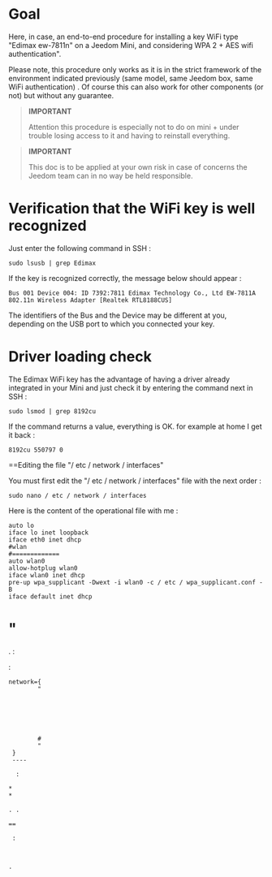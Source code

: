 Goal 
========

Here, in case, an end-to-end procedure for installing a key
WiFi type "Edimax ew-7811n" on a Jeedom Mini, and considering
WPA 2 + AES wifi authentication".

Please note, this procedure only works as it is in the
strict framework of the environment indicated previously (same model, same
Jeedom box, same WiFi authentication) . Of course this can
also work for other components (or not) but without any
guarantee.

> **IMPORTANT**
>
> Attention this procedure is especially not to do on mini + under
> trouble losing access to it and having to reinstall everything.

> **IMPORTANT**
>
> This doc is to be applied at your own risk in case of concerns
> the Jeedom team can in no way be held responsible.

Verification that the WiFi key is well recognized 
==============================================

Just enter the following command in SSH :

    sudo lsusb | grep Edimax

If the key is recognized correctly, the message below should appear
:

    Bus 001 Device 004: ID 7392:7811 Edimax Technology Co., Ltd EW-7811A 802.11n Wireless Adapter [Realtek RTL8188CUS]

The identifiers of the Bus and the Device may be different at
you, depending on the USB port to which you connected your key.

Driver loading check 
====================================

The Edimax WiFi key has the advantage of having a driver already integrated in
your Mini and just check it by entering the command
next in SSH :

    sudo lsmod | grep 8192cu

If the command returns a value, everything is OK. for example
at home I get it back :

    8192cu 550797 0

==Editing the file "/ etc / network / interfaces"

You must first edit the "/ etc / network / interfaces" file with the
next order :

    sudo nano / etc / network / interfaces

Here is the content of the operational file with me :

    auto lo
    iface lo inet loopback
    iface eth0 inet dhcp
    #wlan
    #=============
    auto wlan0
    allow-hotplug wlan0
    iface wlan0 inet dhcp
    pre-up wpa_supplicant -Dwext -i wlan0 -c / etc / wpa_supplicant.conf -B
    iface default inet dhcp

" 
==============================================


. 
 :

    

 :

    
    
    
    
    network={
            "
            
            
            
            
            
            
            # 
            "
     }
     ----

      :

    * 
    * 

    . .

    == 

     :



    .

